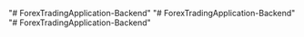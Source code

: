 "# ForexTradingApplication-Backend" 
"# ForexTradingApplication-Backend" 
"# ForexTradingApplication-Backend" 
